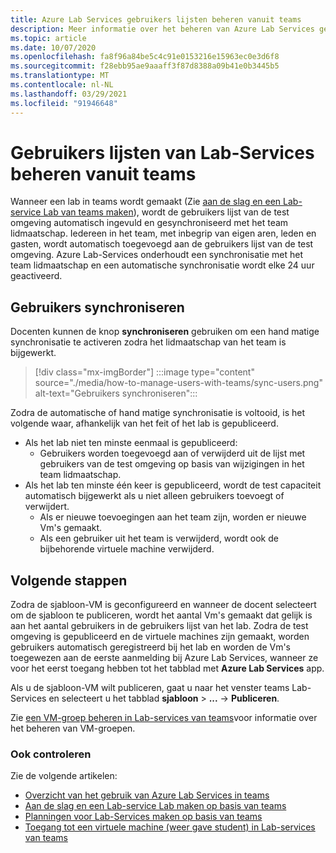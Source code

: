 ```yaml
---
title: Azure Lab Services gebruikers lijsten beheren vanuit teams
description: Meer informatie over het beheren van Azure Lab Services gebruikers lijsten van teams.
ms.topic: article
ms.date: 10/07/2020
ms.openlocfilehash: fa8f96a84be5c4c91e0153216e15963ec0e3d6f8
ms.sourcegitcommit: f28ebb95ae9aaaff3f87d8388a09b41e0b3445b5
ms.translationtype: MT
ms.contentlocale: nl-NL
ms.lasthandoff: 03/29/2021
ms.locfileid: "91946648"
---
```

# <a name="manage-lab-services-user-lists-from-teams"></a>Gebruikers lijsten van Lab-Services beheren vanuit teams

Wanneer een lab in teams wordt gemaakt (Zie [aan de slag en een Lab-service Lab van teams maken](how-to-get-started-create-lab-within-teams.md)), wordt de gebruikers lijst van de test omgeving automatisch ingevuld en gesynchroniseerd met het team lidmaatschap. Iedereen in het team, met inbegrip van eigen aren, leden en gasten, wordt automatisch toegevoegd aan de gebruikers lijst van de test omgeving. Azure Lab-Services onderhoudt een synchronisatie met het team lidmaatschap en een automatische synchronisatie wordt elke 24 uur geactiveerd. 

## <a name="sync-users"></a>Gebruikers synchroniseren

Docenten kunnen de knop **synchroniseren** gebruiken om een hand matige synchronisatie te activeren zodra het lidmaatschap van het team is bijgewerkt. 

> [!div class="mx-imgBorder"]
> :::image type="content" source="./media/how-to-manage-users-with-teams/sync-users.png" alt-text="Gebruikers synchroniseren":::

Zodra de automatische of hand matige synchronisatie is voltooid, is het volgende waar, afhankelijk van het feit of het lab is gepubliceerd.

* Als het lab niet ten minste eenmaal is gepubliceerd:
    * Gebruikers worden toegevoegd aan of verwijderd uit de lijst met gebruikers van de test omgeving op basis van wijzigingen in het team lidmaatschap. 
* Als het lab ten minste één keer is gepubliceerd, wordt de test capaciteit automatisch bijgewerkt als u niet alleen gebruikers toevoegt of verwijdert.
    * Als er nieuwe toevoegingen aan het team zijn, worden er nieuwe Vm's gemaakt.
    * Als een gebruiker uit het team is verwijderd, wordt ook de bijbehorende virtuele machine verwijderd.

## <a name="next-steps"></a>Volgende stappen

Zodra de sjabloon-VM is geconfigureerd en wanneer de docent selecteert om de sjabloon te publiceren, wordt het aantal Vm's gemaakt dat gelijk is aan het aantal gebruikers in de gebruikers lijst van het lab. Zodra de test omgeving is gepubliceerd en de virtuele machines zijn gemaakt, worden gebruikers automatisch geregistreerd bij het lab en worden de Vm's toegewezen aan de eerste aanmelding bij Azure Lab Services, wanneer ze voor het eerst toegang hebben tot het tabblad met **Azure Lab Services** app. 

Als u de sjabloon-VM wilt publiceren, gaat u naar het venster teams Lab-Services en selecteert u het tabblad **sjabloon** > **...**  ->  **Publiceren**.

Zie [een VM-groep beheren in Lab-services van teams](how-to-manage-vm-pool-within-teams.md)voor informatie over het beheren van VM-groepen.

### <a name="also-review"></a>Ook controleren

Zie de volgende artikelen:

- [Overzicht van het gebruik van Azure Lab Services in teams](lab-services-within-teams-overview.md)
- [Aan de slag en een Lab-service Lab maken op basis van teams](how-to-get-started-create-lab-within-teams.md)
- [Planningen voor Lab-Services maken op basis van teams](how-to-create-schedules-within-teams.md)
- [Toegang tot een virtuele machine (weer gave student) in Lab-services van teams](how-to-access-vm-for-students-within-teams.md)

